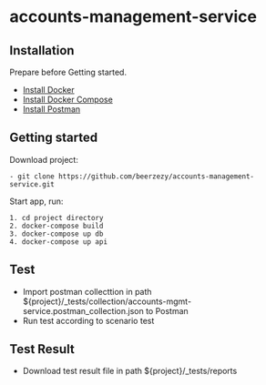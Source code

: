 # accounts-management-service


## Installation

Prepare before Getting started.

- [Install Docker](https://www.docker.com)
- [Install Docker Compose](https://docs.docker.com/compose/install)
- [Install Postman](https://www.postman.com/downloads/)

## Getting started

Download project:
```
- git clone https://github.com/beerzezy/accounts-management-service.git
```

Start app, run:
```
1. cd project directory
2. docker-compose build
3. docker-compose up db
4. docker-compose up api
```

## Test
- Import postman collecttion in path ${project}/_tests/collection/accounts-mgmt-service.postman_collection.json to Postman
- Run test according to scenario test

## Test Result
- Download test result file in path ${project}/_tests/reports